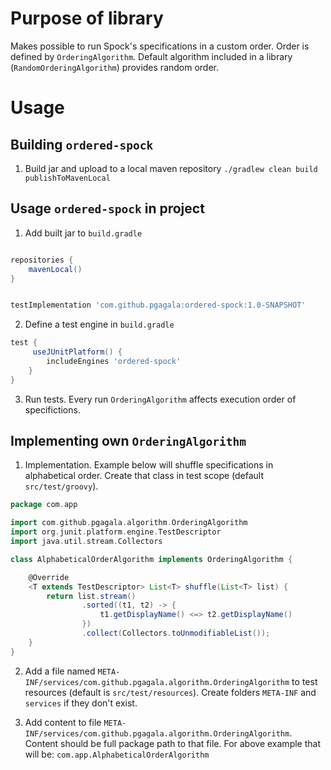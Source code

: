 # Purpose of library

Makes possible to run Spock's specifications in a custom order.
Order is defined by `OrderingAlgorithm`.
Default algorithm included in a library (`RandomOrderingAlgorithm`) provides random order.


# Usage 


## Building `ordered-spock`

1) Build jar and upload to a local maven repository
```./gradlew clean build publishToMavenLocal```


## Usage `ordered-spock` in project
1) Add built jar to `build.gradle`
```groovy

repositories {
    mavenLocal()
}


testImplementation 'com.github.pgagala:ordered-spock:1.0-SNAPSHOT'
```

2) Define a test engine in `build.gradle`
```groovy
test {
     useJUnitPlatform() {
        includeEngines 'ordered-spock'
    }
}
```

3) Run tests. Every run `OrderingAlgorithm` affects execution order of specifictions.

## Implementing own `OrderingAlgorithm`
1) Implementation.
Example below will shuffle specifications in alphabetical order.
Create that class in test scope (default `src/test/groovy`).

```groovy
package com.app

import com.github.pgagala.algorithm.OrderingAlgorithm
import org.junit.platform.engine.TestDescriptor
import java.util.stream.Collectors

class AlphabeticalOrderAlgorithm implements OrderingAlgorithm {

    @Override
    <T extends TestDescriptor> List<T> shuffle(List<T> list) {
        return list.stream()
                .sorted((t1, t2) -> {
                    t1.getDisplayName() <=> t2.getDisplayName()
                })
                .collect(Collectors.toUnmodifiableList());
    }
}
```

2) Add a file named `META-INF/services/com.github.pgagala.algorithm.OrderingAlgorithm` to test resources (default is
`src/test/resources`). Create folders `META-INF` and `services` if they don't exist.

3) Add content to file `META-INF/services/com.github.pgagala.algorithm.OrderingAlgorithm`.
Content should be full package path to that file. For above example that will be: 
`com.app.AlphabeticalOrderAlgorithm`

 
